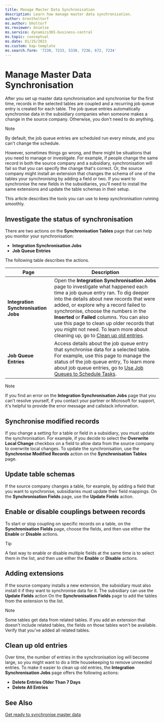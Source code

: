 ```yaml
---
title: Manage Master Data Synchronisation
description: Learn how manage master data synchronisation.
author: brentholtorf
ms.author: bholtorf
ms.reviewer: bnielse
ms.service: dynamics365-business-central
ms.topic: conceptual
ms.date: 01/25/2023
ms.custom: bap-template
ms.search.form: '7230, 7233, 5338, 7236, 672, 7234'
---
```

# Manage Master Data Synchronisation

After you set up master data synchronisation and synchronise for the first time, records in the selected tables are coupled and a recurring job queue entry is created for each table. The job queue entries automatically synchronise data in the subsidiary companies when someone makes a change in the source company. Otherwise, you don't need to do anything.

> [!NOTE]
> By default, the job queue entries are scheduled run every minute, and you can't change the schedule.

However, sometimes things go wrong, and there might be situations that you need to manage or investigate. For example, if people change the same record in both the source company and a subsidiary, synchronisation will fail so that you can specify the change that's correct. Or, the source company might install an extension that changes the schema of one of the tables your synchronising by adding a field or two. If you want to synchronise the new fields in the subsidiaries, you'll need to install the same extensions and update the table schemas in their setup.

This article describes the tools you can use to keep synchronisation running smoothly.

## Investigate the status of synchronisation

There are two actions on the **Synchronisation Tables** page that can help you monitor your synchronisation:

* **Integration Synchronisation Jobs**
* **Job Queue Entries**

The following table describes the actions.

|Page  |Description  |
|---------|---------|
|**Integration Synchronisation Jobs**     | Open the **Integration Synchronisation Jobs** page to investigate what happened each time a job queue entry ran. To dig deeper into the details about new records that were added, or explore why a record failed to synchronise, choose the numbers in the **Inserted** or **Failed** columns. You can also use this page to clean up older records that you might not need. To learn more about cleaning up, go to [Clean up old entries](#clean-up-old-entries).        |
|**Job Queue Entries**     | Access details about the job queue entry that synchronise data for a selected table. For example, use this page to manage the status of the job queue entry,    To learn more about job queue entries, go to [Use Job Queues to Schedule Tasks](admin-job-queues-schedule-tasks.md).     |

> [!NOTE]
> If you find an error on the **Integration Synchronisation Jobs** page that you can't resolve yourself, if you contact your partner or Microsoft for support, it's helpful to provide the error message and callstack information.

## Synchronise modified records

If you change a setting for a table or field in a subsidiary, you must update the synchronisation. For example, if you decide to select the **Overwrite Local Change** checkbox on a field to allow data from the source company to overwrite local changes. To update the synchronisation, use the **Synchronise Modified Records** action on the **Synchronisation Tables** page.

## Update table schemas

If the source company changes a table, for example, by adding a field that you want to synchronise, subsidiaries must update their field mappings. On the **Synchronisation Fields** page, use the **Update Fields** action. 

## Enable or disable couplings between records

To start or stop coupling on specific records on a table, on the **Synchronisation Fields** page, choose the fields, and then use either the **Enable** or **Disable** actions. 

> [!TIP]
> A fast way to enable or disable multiple fields at the same time is to select them in the list, and then use either the **Enable** or **Disable** actions.

## Adding extensions

If the source company installs a new extension, the subsidiary must also install it if they want to synchronise data for it. The subsidiary can use the **Update Fields** action On the **Synchronisation Fields** page to add the tables from the extension to the list.

> [!NOTE]
> Some tables get data from related tables. If you add an extension that doesn't include related tables, the fields on those tables won't be available. Verify that you've added all related tables.

## Clean up old entries

Over time, the number of entries in the synchronisation log will become large, so you might want to do a little housekeeping to remove unneeded entries. To make it easier to clean up old entries, the **Integration Synchronisation Jobs** page offers the following actions:

* **Delete Entries Older Than 7 Days**
* **Delete All Entries**

<!--
## Recreate a deleted job queue entry

If the recurring job queue entry is deleted for a table, you can quickly recreate it. On the **Synchronization Tables** page, choose the **Use Default Synchronization Setup** action.
-->

## See Also

[Get ready to synchronise master data](admin-set-up-data-sync.md)
